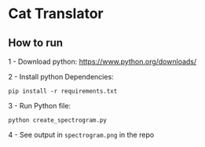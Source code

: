 # Cat Translator

## How to run

1 - Download python: https://www.python.org/downloads/

2 - Install python Dependencies:
```
pip install -r requirements.txt
```

3 - Run Python file:
```
python create_spectrogram.py
```

4 - See output in `spectrogram.png` in the repo
